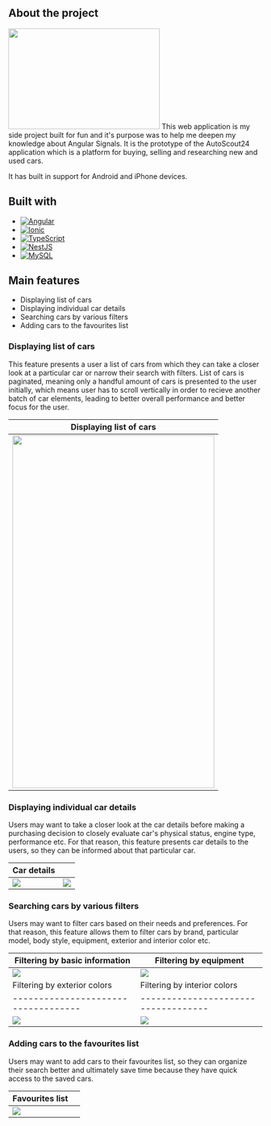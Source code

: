 ## About the project
<img src="/frontend/src/assets/images/SF90-d63d0e21fdc05f618d55ef306c54af82.jpg" width="300" height="200">
This web application is my side project built for fun and it's purpose was to help me deepen my knowledge about Angular Signals.
It is the prototype of the AutoScout24 application which is a platform for buying, selling and researching new and used cars. 

It has built in support for Android and iPhone devices.

## Built with
- [![Angular](https://img.shields.io/badge/angular-%23DD0031.svg?style=for-the-badge&logo=angular&logoColor=white)](https://angular.io/)
- [![Ionic](https://img.shields.io/badge/Ionic-%233880FF.svg?style=for-the-badge&logo=Ionic&logoColor=white)](https://ionicframework.com/)
- [![TypeScript](https://img.shields.io/badge/typescript-%23007ACC.svg?style=for-the-badge&logo=typescript&logoColor=white)](https://www.typescriptlang.org/)
- [![NestJS](https://img.shields.io/badge/nestjs-%23E0234E.svg?style=for-the-badge&logo=nestjs&logoColor=white)](https://nestjs.com/)
- [![MySQL](https://img.shields.io/badge/MySQL-4479A1?style=for-the-badge&logo=mysql&logoColor=white)](https://www.mysql.com/)

## Main features
  - Displaying list of cars
  - Displaying individual car details
  - Searching cars by various filters
  - Adding cars to the favourites list

### Displaying list of cars
This feature presents a user a list of cars from which they can take a closer look at a particular car or narrow their search with filters.
List of cars is paginated, meaning only a handful amount of cars is presented to the user initially, which means user has to scroll vertically in order to recieve another batch of car elements, leading to better overall performance and better focus for the user.

| Displaying list of cars             |
| ----------------------------------- |
| <img src="/frontend/src/assets/images/car-list.png" width="400" height="700">

### Displaying individual car details
Users may want to take a closer look at the car details before making a purchasing decision to closely evaluate car's physical status, engine type, performance etc.
For that reason, this feature presents car details to the users, so they can be informed about that particular car.

| Car details                    |                                     |
| ------------------------------ | ----------------------------------- |
| <img src="/frontend/src/assets/images/car_details_1.png"> | <img src="/frontend/src/assets/images/car_details_2.png"> |

### Searching cars by various filters
Users may want to filter cars based on their needs and preferences.
For that reason, this feature allows them to filter cars by brand, particular model, body style, equipment, exterior and interior color etc.

| Filtering by basic information      | Filtering by equipment              |
| ----------------------------------- | ----------------------------------- |
| <img src="/frontend/src/assets/images/basic_info.png"> | <img src="/frontend/src/assets/images/equipment.png"> |
| Filtering by exterior colors        | Filtering by interior colors        |
| ----------------------------------- | ----------------------------------- |
| <img src="/frontend/src/assets/images/exterior_colors.png"> | <img src="/frontend/src/assets/images/interior_colors.png"> |

### Adding cars to the favourites list
Users may want to add cars to their favourites list, so they can organize their search better and ultimately save time because they have quick access to the saved cars.

| Favourites list                |                                     |
| ------------------------------ | ----------------------------------- |
| <img src="/frontend/src/assets/images/favourites_list.png">